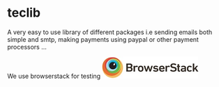 # teclib
A very easy to use library of different packages i.e sending emails both simple and smtp, making payments using paypal or other payment processors ...

We use browserstack for testing 
![Alt text](browserstack.jpg?raw=true "BrowserStack")
